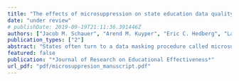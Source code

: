 ```yaml
---
title: "The effects of microsuppression on state education data quality."
date: "under review"
# publishDate: 2019-09-19T21:11:36.391446Z
authors: ["Jacob M. Schauer", "Arend M. Kuyper", "Eric C. Hedberg", "Larry V. Hedges"]
publication_types: ["2"]
abstract: "States often turn to a data masking procedure called microsuppression in order to reduce the risk of disclosing student records when sharing data with external researchers. This process removes records deemed to have high risk for disclosure should they be released. However, this process can lead to analyses that differ from those conducted on the complete (unmasked) data, especially if the records that are released reflect different types of students than those that are suppressed. This paper assesses the extent to which microsuppression can bias parameter estimates, and finds that while marginal test score means tend to be preserved in the masked data, conditional means for subgroups can exhibit bias as large as 0.3 standard deviations."
featured: false
publication: "*Journal of Research on Educational Effectiveness*"
url_pdf: "pdf/microsuppresion_manuscript.pdf"
---
```


